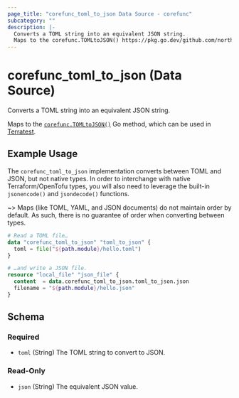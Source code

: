 ```yaml
---
page_title: "corefunc_toml_to_json Data Source - corefunc"
subcategory: ""
description: |-
  Converts a TOML string into an equivalent JSON string.
  Maps to the corefunc.TOMLtoJSON() https://pkg.go.dev/github.com/northwood-labs/terraform-provider-corefunc/v2/corefunc#TOMLtoJSON Go method, which can be used in Terratest https://terratest.gruntwork.io.
---
```


# corefunc_toml_to_json (Data Source)

Converts a TOML string into an equivalent JSON string.

Maps to the [`corefunc.TOMLtoJSON()`](https://pkg.go.dev/github.com/northwood-labs/terraform-provider-corefunc/v2/corefunc#TOMLtoJSON) Go method, which can be used in [Terratest](https://terratest.gruntwork.io).

## Example Usage

The `corefunc_toml_to_json` implementation converts between TOML and JSON, but not native types. In order to interchange with native Terraform/OpenTofu types, you will also need to leverage the built-in `jsonencode()` and `jsondecode()` functions.

~> Maps (like TOML, YAML, and JSON documents) do not maintain order by default. As such, there is no guarantee of order when converting between types.

```terraform
# Read a TOML file…
data "corefunc_toml_to_json" "toml_to_json" {
  toml = file("${path.module}/hello.toml")
}

# …and write a JSON file.
resource "local_file" "json_file" {
  content  = data.corefunc_toml_to_json.toml_to_json.json
  filename = "${path.module}/hello.json"
}
```

<!-- schema generated by tfplugindocs -->
## Schema

### Required

* `toml` (String) The TOML string to convert to JSON.

### Read-Only

* `json` (String) The equivalent JSON value.

<!-- Preview the provider docs with the Terraform registry provider docs preview tool: https://registry.terraform.io/tools/doc-preview -->
